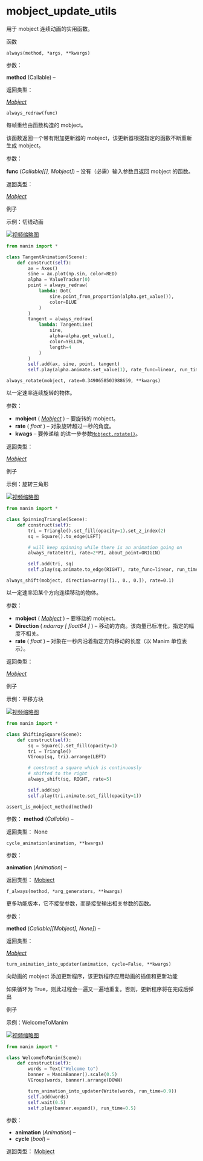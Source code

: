 # mobject_update_utils

用于 mobject 连续动画的实用函数。

函数

`always(method, *args, **kwargs)`

参数：

**method** (Callable) –

返回类型：

[_Mobject_]()


`always_redraw(func)`

每帧重绘由函数构造的 mobject。

该函数返回一个带有附加更新器的 mobject，该更新器根据指定的函数不断重新生成 mobject。

参数：

**func** (_Callable[[], Mobject]_) – 没有（必需）输入参数且返回 mobject 的函数。

返回类型：

[_Mobject_]()

例子

示例：切线动画

[![视频缩略图](./static/)](https://docs.manim.community/en/stable/reference/TangentAnimation-1.mp4)

```py
from manim import *

class TangentAnimation(Scene):
    def construct(self):
        ax = Axes()
        sine = ax.plot(np.sin, color=RED)
        alpha = ValueTracker(0)
        point = always_redraw(
            lambda: Dot(
                sine.point_from_proportion(alpha.get_value()),
                color=BLUE
            )
        )
        tangent = always_redraw(
            lambda: TangentLine(
                sine,
                alpha=alpha.get_value(),
                color=YELLOW,
                length=4
            )
        )
        self.add(ax, sine, point, tangent)
        self.play(alpha.animate.set_value(1), rate_func=linear, run_time=2)
```


`always_rotate(mobject, rate=0.3490658503988659, **kwargs)`

以一定速率连续旋转的物体。

参数：

- **mobject** ( [_Mobject_]() ) – 要旋转的 mobject。
- **rate** ( _float_ ) – 对象旋转超过一秒的角度。
- **kwags** – 要传递给 的进一步参数[`Mobject.rotate()`]()。

返回类型：

[_Mobject_]()

例子

示例：旋转三角形

[![视频缩略图](./static/)](https://docs.manim.community/en/stable/reference/SpinningTriangle-1.mp4)

```py
from manim import *

class SpinningTriangle(Scene):
    def construct(self):
        tri = Triangle().set_fill(opacity=1).set_z_index(2)
        sq = Square().to_edge(LEFT)

        # will keep spinning while there is an animation going on
        always_rotate(tri, rate=2*PI, about_point=ORIGIN)

        self.add(tri, sq)
        self.play(sq.animate.to_edge(RIGHT), rate_func=linear, run_time=1)
```


`always_shift(mobject, direction=array([1., 0., 0.]), rate=0.1)`

以一定速率沿某个方向连续移动的物体。

参数：

- **mobject** ( [_Mobject_]() ) – 要移动的 mobject。
- **Direction** ( _ndarray_ _\[_ _float64_ _\]_ ) – 移动的方向。该向量已标准化，指定的幅度不相关。
- **rate** ( _float_ ) – 对象在一秒内沿着指定方向移动的长度（以 Manim 单位表示）。

返回类型：

[_Mobject_]()

例子

示例：平移方块

[![视频缩略图](./static/)](https://docs.manim.community/en/stable/reference/ShiftingSquare-1.mp4)

```py
from manim import *

class ShiftingSquare(Scene):
    def construct(self):
        sq = Square().set_fill(opacity=1)
        tri = Triangle()
        VGroup(sq, tri).arrange(LEFT)

        # construct a square which is continuously
        # shifted to the right
        always_shift(sq, RIGHT, rate=5)

        self.add(sq)
        self.play(tri.animate.set_fill(opacity=1))
```


`assert_is_mobject_method(method)`

参数：
**method** (_Callable_) –

返回类型：
None


`cycle_animation(animation, **kwargs)`

参数：

**animation** (_Animation_) –

返回类型：
[Mobject]()


`f_always(method, *arg_generators, **kwargs)`

更多功能版本，它不接受参数，而是接受输出相关参数的函数。

参数：

**method** (_Callable[[Mobject], None]_) –

返回类型：

[_Mobject_]()


`turn_animation_into_updater(animation, cycle=False, **kwargs)`

向动画的 mobject 添加更新程序，该更新程序应用动画的插值和更新功能

如果循环为 True，则此过程会一遍又一遍地重复。否则，更新程序将在完成后弹出

例子

示例：WelcomeToManim

[![视频缩略图](./static/)](https://docs.manim.community/en/stable/reference/WelcomeToManim-1.mp4)

```py
from manim import *

class WelcomeToManim(Scene):
    def construct(self):
        words = Text("Welcome to")
        banner = ManimBanner().scale(0.5)
        VGroup(words, banner).arrange(DOWN)

        turn_animation_into_updater(Write(words, run_time=0.9))
        self.add(words)
        self.wait(0.5)
        self.play(banner.expand(), run_time=0.5)
```

参数：
- **animation** (_Animation_) –
- **cycle** (_bool_) –

返回类型：
[Mobject]()
